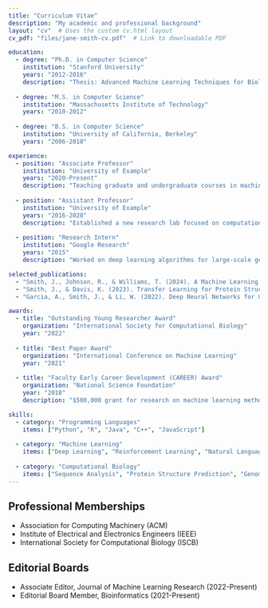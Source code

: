 ```yaml
---
title: "Curriculum Vitae"
description: "My academic and professional background"
layout: "cv"  # Uses the custom cv.html layout
cv_pdf: "files/jane-smith-cv.pdf"  # Link to downloadable PDF

education:
  - degree: "Ph.D. in Computer Science"
    institution: "Stanford University"
    years: "2012-2016"
    description: "Thesis: Advanced Machine Learning Techniques for Biological Data Analysis"
  
  - degree: "M.S. in Computer Science"
    institution: "Massachusetts Institute of Technology"
    years: "2010-2012"
    
  - degree: "B.S. in Computer Science"
    institution: "University of California, Berkeley"
    years: "2006-2010"

experience:
  - position: "Associate Professor"
    institution: "University of Example"
    years: "2020-Present"
    description: "Teaching graduate and undergraduate courses in machine learning and computational biology. Leading a research group focused on AI applications in biology."
    
  - position: "Assistant Professor"
    institution: "University of Example"
    years: "2016-2020"
    description: "Established a new research lab focused on computational biology. Secured over $1.5M in research funding."
    
  - position: "Research Intern"
    institution: "Google Research"
    years: "2015"
    description: "Worked on deep learning algorithms for large-scale genomic data analysis."

selected_publications:
  - "Smith, J., Johnson, R., & Williams, T. (2024). A Machine Learning Approach to Computational Biology Problems. Journal of Computational Biology, 31(2), 157-172."
  - "Smith, J., & Davis, K. (2023). Transfer Learning for Protein Structure Prediction. Nature Machine Intelligence, 5(3), 145-152."
  - "Garcia, A., Smith, J., & Li, W. (2022). Deep Neural Networks for Genomic Data Analysis. Bioinformatics, 38(4), 1089-1097."

awards:
  - title: "Outstanding Young Researcher Award"
    organization: "International Society for Computational Biology"
    year: "2022"
    
  - title: "Best Paper Award"
    organization: "International Conference on Machine Learning"
    year: "2021"
    
  - title: "Faculty Early Career Development (CAREER) Award"
    organization: "National Science Foundation"
    year: "2018"
    description: "$500,000 grant for research on machine learning methods for biological discovery."

skills:
  - category: "Programming Languages"
    items: ["Python", "R", "Java", "C++", "JavaScript"]
    
  - category: "Machine Learning"
    items: ["Deep Learning", "Reinforcement Learning", "Natural Language Processing", "Computer Vision"]
    
  - category: "Computational Biology"
    items: ["Sequence Analysis", "Protein Structure Prediction", "Genomics", "Phylogenetics"]
---
```


## Professional Memberships

- Association for Computing Machinery (ACM)
- Institute of Electrical and Electronics Engineers (IEEE)
- International Society for Computational Biology (ISCB)

## Editorial Boards

- Associate Editor, Journal of Machine Learning Research (2022-Present)
- Editorial Board Member, Bioinformatics (2021-Present)